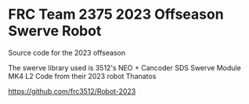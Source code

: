 # FRC Team 2375 2023 Offseason Swerve Robot

Source code for the 2023 offseason 

The swerve library used is 3512's NEO + Cancoder SDS Swerve Module MK4 L2 Code from their 2023 robot Thanatos

https://github.com/frc3512/Robot-2023